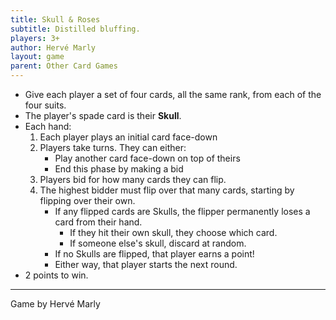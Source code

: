 ```yaml
---
title: Skull & Roses
subtitle: Distilled bluffing.
players: 3+
author: Hervé Marly
layout: game
parent: Other Card Games
---
```



- Give each player a set of four cards, all the same rank, from each of the four suits.
- The player's spade card is their **Skull**.
- Each hand:
    1. Each player plays an initial card face-down
    2. Players take turns. They can either:
        - Play another card face-down on top of theirs
        - End this phase by making a bid
    3. Players bid for how many cards they can flip.
    4. The highest bidder must flip over that many cards, starting by flipping over their own.
        - If any flipped cards are Skulls, the flipper permanently loses a card from their hand.
            - If they hit their own skull, they choose which card.
            - If someone else's skull, discard at random.
        - If no Skulls are flipped, that player earns a point!
        - Either way, that player starts the next round.
- 2 points to win.

---

Game by Hervé Marly